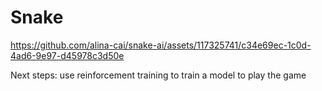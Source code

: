 # Snake

https://github.com/alina-cai/snake-ai/assets/117325741/c34e69ec-1c0d-4ad6-9e97-d45978c3d50e

Next steps: use reinforcement training to train a model to play the game
